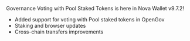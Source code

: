 
Governance Voting with Pool Staked Tokens is here in Nova Wallet v9.7.2!

- Added support for voting with Pool staked tokens in OpenGov
- Staking and browser updates
- Cross-chain transfers improvements